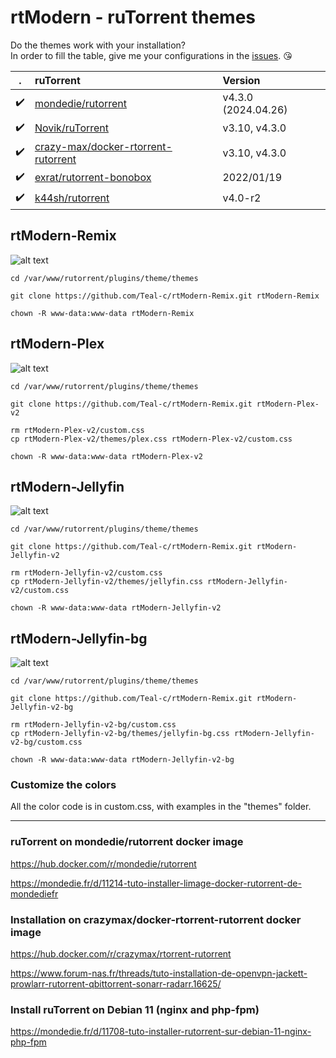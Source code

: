 # rtModern - ruTorrent themes

Do the themes work with your installation?  
In order to fill the table, give me your configurations in the [issues](https://github.com/Teal-c/rtModern-Remix/issues). 😘


 | . | ruTorrent | Version |
 | :---: | :--- | :--- |
 | :heavy_check_mark: | [mondedie/rutorrent](https://github.com/mondediefr/docker-rutorrent)  | v4.3.0 (2024.04.26) |
 | :heavy_check_mark: | [Novik/ruTorrent](https://github.com/Novik/ruTorrent) | v3.10, v4.3.0 |
 | :heavy_check_mark: | [crazy-max/docker-rtorrent-rutorrent](https://github.com/crazy-max/docker-rtorrent-rutorrent) | v3.10, v4.3.0 |
 | :heavy_check_mark: | [exrat/rutorrent-bonobox](https://github.com/exrat/rutorrent-bonobox) | 2022/01/19 |
 | :heavy_check_mark: |[k44sh/rutorrent](https://github.com/k44sh/rutorrent)| v4.0-r2 |


## rtModern-Remix

![alt text](https://raw.githubusercontent.com/Teal-c/rtModern-Remix/main/captures/capture-remix.png "demo")

```
cd /var/www/rutorrent/plugins/theme/themes
```

```
git clone https://github.com/Teal-c/rtModern-Remix.git rtModern-Remix
```

```
chown -R www-data:www-data rtModern-Remix
```

## rtModern-Plex

![alt text](https://github.com/Teal-c/rtModern-Remix/blob/main/captures/capure-plex.png "demo")

```
cd /var/www/rutorrent/plugins/theme/themes
```

```
git clone https://github.com/Teal-c/rtModern-Remix.git rtModern-Plex-v2
```
```
rm rtModern-Plex-v2/custom.css
cp rtModern-Plex-v2/themes/plex.css rtModern-Plex-v2/custom.css
```

```
chown -R www-data:www-data rtModern-Plex-v2
```

## rtModern-Jellyfin

![alt text](https://github.com/Teal-c/rtModern-Remix/blob/main/captures/capture-jellyfin.png "demo")

```
cd /var/www/rutorrent/plugins/theme/themes
```

```
git clone https://github.com/Teal-c/rtModern-Remix.git rtModern-Jellyfin-v2
```
```
rm rtModern-Jellyfin-v2/custom.css
cp rtModern-Jellyfin-v2/themes/jellyfin.css rtModern-Jellyfin-v2/custom.css
```

```
chown -R www-data:www-data rtModern-Jellyfin-v2
```

## rtModern-Jellyfin-bg

![alt text](https://github.com/Teal-c/rtModern-Remix/blob/main/captures/capture-jellyfin-bg.jpg "demo")

```
cd /var/www/rutorrent/plugins/theme/themes
```

```
git clone https://github.com/Teal-c/rtModern-Remix.git rtModern-Jellyfin-v2-bg
```
```
rm rtModern-Jellyfin-v2-bg/custom.css
cp rtModern-Jellyfin-v2-bg/themes/jellyfin-bg.css rtModern-Jellyfin-v2-bg/custom.css
```

```
chown -R www-data:www-data rtModern-Jellyfin-v2-bg
```

### Customize the colors

All the color code is in custom.css, with examples in the "themes" folder.


---

### ruTorrent on mondedie/rutorrent docker image 

https://hub.docker.com/r/mondedie/rutorrent

https://mondedie.fr/d/11214-tuto-installer-limage-docker-rutorrent-de-mondediefr

### Installation on crazymax/docker-rtorrent-rutorrent docker image 

https://hub.docker.com/r/crazymax/rtorrent-rutorrent

https://www.forum-nas.fr/threads/tuto-installation-de-openvpn-jackett-prowlarr-rutorrent-qbittorrent-sonarr-radarr.16625/

### Install ruTorrent on Debian 11 (nginx and php-fpm) 

https://mondedie.fr/d/11708-tuto-installer-rutorrent-sur-debian-11-nginx-php-fpm
